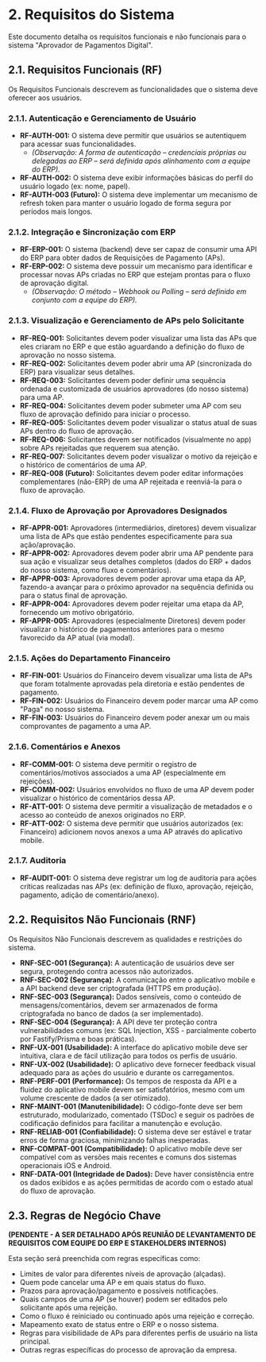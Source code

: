 # 2. Requisitos do Sistema

Este documento detalha os requisitos funcionais e não funcionais para o sistema "Aprovador de Pagamentos Digital".

## 2.1. Requisitos Funcionais (RF)

Os Requisitos Funcionais descrevem as funcionalidades que o sistema deve oferecer aos usuários.

### 2.1.1. Autenticação e Gerenciamento de Usuário

- **RF-AUTH-001:** O sistema deve permitir que usuários se autentiquem para acessar suas funcionalidades.
  - _(Observação: A forma de autenticação – credenciais próprias ou delegadas ao ERP – será definida após alinhamento com a equipe do ERP)._
- **RF-AUTH-002:** O sistema deve exibir informações básicas do perfil do usuário logado (ex: nome, papel).
- **RF-AUTH-003 (Futuro):** O sistema deve implementar um mecanismo de refresh token para manter o usuário logado de forma segura por períodos mais longos.

### 2.1.2. Integração e Sincronização com ERP

- **RF-ERP-001:** O sistema (backend) deve ser capaz de consumir uma API do ERP para obter dados de Requisições de Pagamento (APs).
- **RF-ERP-002:** O sistema deve possuir um mecanismo para identificar e processar novas APs criadas no ERP que estejam prontas para o fluxo de aprovação digital.
  - _(Observação: O método – Webhook ou Polling – será definido em conjunto com a equipe do ERP)._

### 2.1.3. Visualização e Gerenciamento de APs pelo Solicitante

- **RF-REQ-001:** Solicitantes devem poder visualizar uma lista das APs que eles criaram no ERP e que estão aguardando a definição do fluxo de aprovação no nosso sistema.
- **RF-REQ-002:** Solicitantes devem poder abrir uma AP (sincronizada do ERP) para visualizar seus detalhes.
- **RF-REQ-003:** Solicitantes devem poder definir uma sequência ordenada e customizada de usuários aprovadores (do nosso sistema) para uma AP.
- **RF-REQ-004:** Solicitantes devem poder submeter uma AP com seu fluxo de aprovação definido para iniciar o processo.
- **RF-REQ-005:** Solicitantes devem poder visualizar o status atual de suas APs dentro do fluxo de aprovação.
- **RF-REQ-006:** Solicitantes devem ser notificados (visualmente no app) sobre APs rejeitadas que requerem sua atenção.
- **RF-REQ-007:** Solicitantes devem poder visualizar o motivo da rejeição e o histórico de comentários de uma AP.
- **RF-REQ-008 (Futuro):** Solicitantes devem poder editar informações complementares (não-ERP) de uma AP rejeitada e reenviá-la para o fluxo de aprovação.

### 2.1.4. Fluxo de Aprovação por Aprovadores Designados

- **RF-APPR-001:** Aprovadores (intermediários, diretores) devem visualizar uma lista de APs que estão pendentes especificamente para sua ação/aprovação.
- **RF-APPR-002:** Aprovadores devem poder abrir uma AP pendente para sua ação e visualizar seus detalhes completos (dados do ERP + dados do nosso sistema, como fluxo e comentários).
- **RF-APPR-003:** Aprovadores devem poder aprovar uma etapa da AP, fazendo-a avançar para o próximo aprovador na sequência definida ou para o status final de aprovação.
- **RF-APPR-004:** Aprovadores devem poder rejeitar uma etapa da AP, fornecendo um motivo obrigatório.
- **RF-APPR-005:** Aprovadores (especialmente Diretores) devem poder visualizar o histórico de pagamentos anteriores para o mesmo favorecido da AP atual (via modal).

### 2.1.5. Ações do Departamento Financeiro

- **RF-FIN-001:** Usuários do Financeiro devem visualizar uma lista de APs que foram totalmente aprovadas pela diretoria e estão pendentes de pagamento.
- **RF-FIN-002:** Usuários do Financeiro devem poder marcar uma AP como "Paga" no nosso sistema.
- **RF-FIN-003:** Usuários do Financeiro devem poder anexar um ou mais comprovantes de pagamento a uma AP.

### 2.1.6. Comentários e Anexos

- **RF-COMM-001:** O sistema deve permitir o registro de comentários/motivos associados a uma AP (especialmente em rejeições).
- **RF-COMM-002:** Usuários envolvidos no fluxo de uma AP devem poder visualizar o histórico de comentários dessa AP.
- **RF-ATT-001:** O sistema deve permitir a visualização de metadados e o acesso ao conteúdo de anexos originados no ERP.
- **RF-ATT-002:** O sistema deve permitir que usuários autorizados (ex: Financeiro) adicionem novos anexos a uma AP através do aplicativo mobile.

### 2.1.7. Auditoria

- **RF-AUDIT-001:** O sistema deve registrar um log de auditoria para ações críticas realizadas nas APs (ex: definição de fluxo, aprovação, rejeição, pagamento, adição de comentário/anexo).

## 2.2. Requisitos Não Funcionais (RNF)

Os Requisitos Não Funcionais descrevem as qualidades e restrições do sistema.

- **RNF-SEC-001 (Segurança):** A autenticação de usuários deve ser segura, protegendo contra acessos não autorizados.
- **RNF-SEC-002 (Segurança):** A comunicação entre o aplicativo mobile e a API backend deve ser criptografada (HTTPS em produção).
- **RNF-SEC-003 (Segurança):** Dados sensíveis, como o conteúdo de mensagens/comentários, devem ser armazenados de forma criptografada no banco de dados (a ser implementado).
- **RNF-SEC-004 (Segurança):** A API deve ter proteção contra vulnerabilidades comuns (ex: SQL Injection, XSS - parcialmente coberto por Fastify/Prisma e boas práticas).
- **RNF-UX-001 (Usabilidade):** A interface do aplicativo mobile deve ser intuitiva, clara e de fácil utilização para todos os perfis de usuário.
- **RNF-UX-002 (Usabilidade):** O aplicativo deve fornecer feedback visual adequado para as ações do usuário e durante os carregamentos.
- **RNF-PERF-001 (Performance):** Os tempos de resposta da API e a fluidez do aplicativo mobile devem ser satisfatórios, mesmo com um volume crescente de dados (a ser otimizado).
- **RNF-MAINT-001 (Manutenibilidade):** O código-fonte deve ser bem estruturado, modularizado, comentado (TSDoc) e seguir os padrões de codificação definidos para facilitar a manutenção e evolução.
- **RNF-RELIAB-001 (Confiabilidade):** O sistema deve ser estável e tratar erros de forma graciosa, minimizando falhas inesperadas.
- **RNF-COMPAT-001 (Compatibilidade):** O aplicativo mobile deve ser compatível com as versões mais recentes e comuns dos sistemas operacionais iOS e Android.
- **RNF-DATA-001 (Integridade de Dados):** Deve haver consistência entre os dados exibidos e as ações permitidas de acordo com o estado atual do fluxo de aprovação.

## 2.3. Regras de Negócio Chave

**(PENDENTE - A SER DETALHADO APÓS REUNIÃO DE LEVANTAMENTO DE REQUISITOS COM EQUIPE DO ERP E STAKEHOLDERS INTERNOS)**

Esta seção será preenchida com regras específicas como:

- Limites de valor para diferentes níveis de aprovação (alçadas).
- Quem pode cancelar uma AP e em quais status do fluxo.
- Prazos para aprovação/pagamento e possíveis notificações.
- Quais campos de uma AP (se houver) podem ser editados pelo solicitante após uma rejeição.
- Como o fluxo é reiniciado ou continuado após uma rejeição e correção.
- Mapeamento exato de status entre o ERP e o nosso sistema.
- Regras para visibilidade de APs para diferentes perfis de usuário na lista principal.
- Outras regras específicas do processo de aprovação da empresa.
